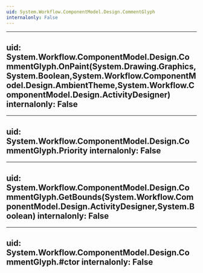 ```yaml
---
uid: System.Workflow.ComponentModel.Design.CommentGlyph
internalonly: False
---
```


---
uid: System.Workflow.ComponentModel.Design.CommentGlyph.OnPaint(System.Drawing.Graphics,System.Boolean,System.Workflow.ComponentModel.Design.AmbientTheme,System.Workflow.ComponentModel.Design.ActivityDesigner)
internalonly: False
---

---
uid: System.Workflow.ComponentModel.Design.CommentGlyph.Priority
internalonly: False
---

---
uid: System.Workflow.ComponentModel.Design.CommentGlyph.GetBounds(System.Workflow.ComponentModel.Design.ActivityDesigner,System.Boolean)
internalonly: False
---

---
uid: System.Workflow.ComponentModel.Design.CommentGlyph.#ctor
internalonly: False
---
